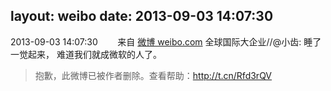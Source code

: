 layout: weibo
date: 2013-09-03 14:07:30
---
2013-09-03 14:07:30  &nbsp;&nbsp;&nbsp;&nbsp;&nbsp;&nbsp; 来自 <a href="http://weibo.com/" rel="nofollow">微博 weibo.com</a>
全球国际大企业//@小齿: 睡了一觉起来， 难道我们就成微软的人了。
>  抱歉，此微博已被作者删除。查看帮助：http://t.cn/Rfd3rQV
